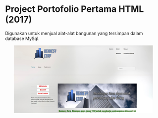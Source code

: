 # Project Portofolio Pertama HTML (2017)

Digunakan untuk menjual alat-alat bangunan yang tersimpan dalam database MySql.
<p align = "center">
<img src="https://github.com/rasyidmisbahuddin/HTML-Project-E-Commerce/blob/main/screenshot.jpeg" alt="drawing" width="450"/>
</p>
